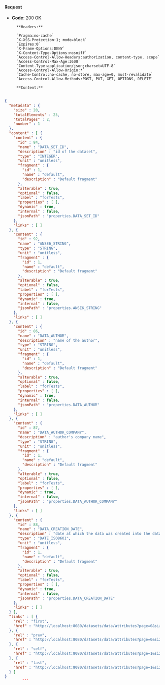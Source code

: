 #### Request

* **Code:** 200 OK

        **Headers:**

        `Pragma:no-cache`
        `X-XSS-Protection:1; mode=block`
        `Expires:0`
        `X-Frame-Options:DENY`
        `X-Content-Type-Options:nosniff`
        `Access-Control-Allow-Headers:authorization, content-type, scope`
        `Access-Control-Max-Age:3600`
        `Content-Type:application/json;charset=UTF-8`
        `Access-Control-Allow-Origin:*`
        `Cache-Control:no-cache, no-store, max-age=0, must-revalidate`
        `Access-Control-Allow-Methods:POST, PUT, GET, OPTIONS, DELETE`

        **Content:**

```json
    
{
  "metadata" : {
    "size" : 20,
    "totalElements" : 25,
    "totalPages" : 2,
    "number" : 1
  },
  "content" : [ {
    "content" : {
      "id" : 84,
      "name" : "DATA_SET_ID",
      "description" : "id of the dataset",
      "type" : "INTEGER",
      "unit" : "unitless",
      "fragment" : {
        "id" : 1,
        "name" : "default",
        "description" : "Default fragment"
      },
      "alterable" : true,
      "optional" : false,
      "label" : "forTests",
      "properties" : [ ],
      "dynamic" : true,
      "internal" : false,
      "jsonPath" : "properties.DATA_SET_ID"
    },
    "links" : [ ]
  }, {
    "content" : {
      "id" : 92,
      "name" : "ANSE6_STRING",
      "type" : "STRING",
      "unit" : "unitless",
      "fragment" : {
        "id" : 1,
        "name" : "default",
        "description" : "Default fragment"
      },
      "alterable" : true,
      "optional" : false,
      "label" : "forTests",
      "properties" : [ ],
      "dynamic" : true,
      "internal" : false,
      "jsonPath" : "properties.ANSE6_STRING"
    },
    "links" : [ ]
  }, {
    "content" : {
      "id" : 86,
      "name" : "DATA_AUTHOR",
      "description" : "name of the author",
      "type" : "STRING",
      "unit" : "unitless",
      "fragment" : {
        "id" : 1,
        "name" : "default",
        "description" : "Default fragment"
      },
      "alterable" : true,
      "optional" : false,
      "label" : "forTests",
      "properties" : [ ],
      "dynamic" : true,
      "internal" : false,
      "jsonPath" : "properties.DATA_AUTHOR"
    },
    "links" : [ ]
  }, {
    "content" : {
      "id" : 87,
      "name" : "DATA_AUTHOR_COMPANY",
      "description" : "author's company name",
      "type" : "STRING",
      "unit" : "unitless",
      "fragment" : {
        "id" : 1,
        "name" : "default",
        "description" : "Default fragment"
      },
      "alterable" : true,
      "optional" : false,
      "label" : "forTests",
      "properties" : [ ],
      "dynamic" : true,
      "internal" : false,
      "jsonPath" : "properties.DATA_AUTHOR_COMPANY"
    },
    "links" : [ ]
  }, {
    "content" : {
      "id" : 88,
      "name" : "DATA_CREATION_DATE",
      "description" : "date at which the data was created into the datasource",
      "type" : "DATE_ISO8601",
      "unit" : "unitless",
      "fragment" : {
        "id" : 1,
        "name" : "default",
        "description" : "Default fragment"
      },
      "alterable" : true,
      "optional" : false,
      "label" : "forTests",
      "properties" : [ ],
      "dynamic" : true,
      "internal" : false,
      "jsonPath" : "properties.DATA_CREATION_DATE"
    },
    "links" : [ ]
  } ],
  "links" : [ {
    "rel" : "first",
    "href" : "http://localhost:8080/datasets/data/attributes?page=0&size=20"
  }, {
    "rel" : "prev",
    "href" : "http://localhost:8080/datasets/data/attributes?page=0&size=20"
  }, {
    "rel" : "self",
    "href" : "http://localhost:8080/datasets/data/attributes?page=1&size=20"
  }, {
    "rel" : "last",
    "href" : "http://localhost:8080/datasets/data/attributes?page=1&size=20"
  } ]
}
        ```
